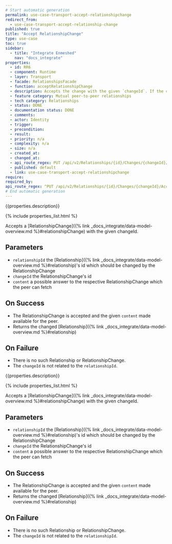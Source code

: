 ```yaml
---
# Start automatic generation
permalink: use-case-transport-accept-relationshipchange
redirect_from:
  - use-case-transport-accept-relationship-change
published: true
title: "Accept RelationshipChange"
type: use-case
toc: true
sidebar:
  - title: "Integrate Enmeshed"
    nav: "docs_integrate"
properties:
  - id: RR6
  - component: Runtime
  - layer: Transport
  - facade: RelationshipsFacade
  - function: acceptRelationshipChange
  - description: Accepts the change with the given `changeId`. If the change exists but belongs to another relationship, this call will fail and return status 404.
  - feature category: Mutual peer-to-peer relationships
  - tech category: Relationships
  - status: DONE
  - documentation status: DONE
  - comments:
  - actor: Identity
  - trigger:
  - precondition:
  - result:
  - priority: n/a
  - complexity: n/a
  - size: n/a
  - created_at:
  - changed_at:
  - api_route_regex: PUT /api/v2/Relationships/{id}/Changes/{changeId}/Accept
  - published: default
  - link: use-case-transport-accept-relationshipchange
require:
required_by:
api_route_regex: ^PUT /api/v2/Relationships/{id}/Changes/{changeId}/Accept$
# End automatic generation
---
```


{{properties.description}}

{% include properties_list.html %}

Accepts a [RelationshipChange]({% link _docs_integrate/data-model-overview.md %}#relationshipChange) with the given changeId.

## Parameters

- `relationshipId` the [Relationship]({% link _docs_integrate/data-model-overview.md %}#relationship)'s id which should be changed by the RelationshipChange
- `changeId` the RelationshipChange's id
- `content` a possible answer to the respective RelationshipChange which the peer can fetch

## On Success

- The RelationshipChange is accepted and the given `content` made available for the peer.
- Returns the changed [Relationship]({% link _docs_integrate/data-model-overview.md %}#relationship)

## On Failure

- There is no such Relationship or RelationshipChange.
- The `changeId` is not related to the `relationshipId`.

{{properties.description}}

{% include properties_list.html %}

Accepts a [RelationshipChange]({% link _docs_integrate/data-model-overview.md %}#relationshipChange) with the given changeId.

## Parameters

- `relationshipId` the [Relationship]({% link _docs_integrate/data-model-overview.md %}#relationship)'s id which should be changed by the RelationshipChange
- `changeId` the RelationshipChange's id
- `content` a possible answer to the respective RelationshipChange which the peer can fetch

## On Success

- The RelationshipChange is accepted and the given `content` made available for the peer.
- Returns the changed [Relationship]({% link _docs_integrate/data-model-overview.md %}#relationship)

## On Failure

- There is no such Relationship or RelationshipChange.
- The `changeId` is not related to the `relationshipId`.
